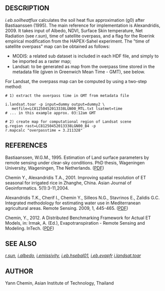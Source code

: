 ## DESCRIPTION

*i.eb.soilheatflux* calculates the soil heat flux approximation (g0)
after Bastiaanssen (1995). The main reference for implementation is
Alexandridis, 2009. It takes input of Albedo, NDVI, Surface Skin
temperature, Net Radiation (see *r.sun*), time of satellite overpass,
and a flag for the Roerink empirical modification from the HAPEX-Sahel
experiment. The \"time of satellite overpass\" map can be obtained as
follows:

-   MODIS: a related sub dataset is included in each HDF file, and
    simply to be imported as a raster map;
-   Landsat: to be generated as map from the overpass time stored in the
    metadata file (given in Greenwich Mean Time - GMT), see below.

For Landsat, the overpass map can be computed by using a two-step
method:

```
# 1) extract the overpass time in GMT from metadata file

i.landsat.toar -p input=dummy output=dummy2 \
   metfile=LC81250452013338LGN00_MTL.txt lsatmet=time
# ... in this example approx. 03:12am GMT

# 2) create map for computational region of Landsat scene
g.region rast=LC81250452013338LGN00_B4 -p
r.mapcalc "overpasstime = 3.211328"
```

## REFERENCES

Bastiaanssen, W.G.M., 1995. Estimation of Land surface parameters by
remote sensing under clear-sky conditions. PhD thesis, Wageningen
University, Wageningen, The Netherlands.
([PDF](http://edepot.wur.nl/206553))

Chemin Y., Alexandridis T.A., 2001. Improving spatial resolution of ET
seasonal for irrigated rice in Zhanghe, China. Asian Journal of
Geoinformatics. 5(1):3-11,2004.

Alexandridis T.K., Cherif I., Chemin Y., Silleos N.G., Stavrinos E.,
Zalidis G.C. Integrated methodology for estimating water use in
Mediterranean agricultural areas. Remote Sensing. 2009, 1, 445-465.
([PDF](http://www.mdpi.com/2072-4292/1/3/445))

Chemin, Y., 2012. A Distributed Benchmarking Framework for Actual ET
Models, in: Irmak, A. (Ed.), Evapotranspiration - Remote Sensing and
Modeling. InTech.
([PDF](http://www.intechopen.com/books/evapotranspiration-remote-sensing-and-modeling/a-distributed-benchmarking-framework-for-actual-et-models))

## SEE ALSO

*[r.sun](r.sun.html), [i.albedo](i.albedo.html),
[i.emissivity](i.emissivity.html), [i.eb.hsebal01](i.eb.hsebal01.html),
[i.eb.evapfr](i.eb.evapfr.html) [i.landsat.toar](i.landsat.toar.html)*

## AUTHOR

Yann Chemin, Asian Institute of Technology, Thailand
